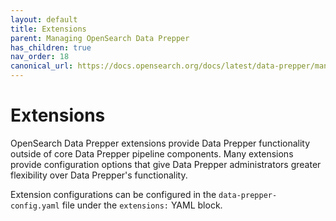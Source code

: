 ```yaml
---
layout: default
title: Extensions
parent: Managing OpenSearch Data Prepper
has_children: true
nav_order: 18
canonical_url: https://docs.opensearch.org/docs/latest/data-prepper/managing-data-prepper/extensions/extensions/
---
```


# Extensions

OpenSearch Data Prepper extensions provide Data Prepper functionality outside of core Data Prepper pipeline components.
Many extensions provide configuration options that give Data Prepper administrators greater flexibility over Data Prepper's functionality.

Extension configurations can be configured in the `data-prepper-config.yaml` file under the `extensions:` YAML block.


